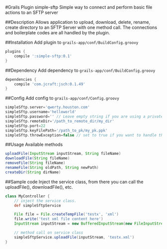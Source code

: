 #Grails Plugin simple-sftp 
Simple way to connect and perform basic file actions to an SFTP server

##Description
Allows application to upload, download, delete, rename, create directory to an SFTP Server with one method call. The connections and boilerplate codes are all handled by the plugin.

##Installation
Add plugin to ```grails-app/conf/BuildConfig.groovy```
```groovy
plugins {
	compile ':simple-sftp:0.1'
}
```


##Dependency
Add dependency to ```grails-app/conf/BuildConfig.groovy```
```groovy
dependencies {
	compile 'com.jcraft:jsch:0.1.49'
}
```
##Config
Add config to ```grails-app/conf/Config.groovy```
```groovy
simpleSftp.server='qwerty.houston.com'
simpleSftp.username='helloworld'
simpleSftp.password='' // Leave empty string if you are using a private key, if password has a value it will overwrite the private key.
simpleSftp.remoteDir='/path_to_remote_dir/my_dir'
simpleSftp.port=22
simpleSftp.keyFilePath='/path_to_pk/my_pk.ppk'
simpleSftp.throwException=false // set to true if you want to handle the exceptions manually.
```

##Usage
Available methods
```groovy
uploadFile(InputStream inputStream, String fileName)
downloadFile(String fileName)
removeFile(String fileName)
renameFile(String oldPath, String newPath)
createDir(String dirName)
```

##Sample code
Inject the service class, from there you can call the uploadFile(), downloadFile(), etc.
```groovy
class MyController {
	// inject the service class.
	def simpleSftpService

	File file = File.createTempFile('testx', 'xml')
	file.write('test xml file content here')
	InputStream inputStream = new BufferedInputStream(new FileInputStream(file))

	// method call on service class
	simpleSftpService.uploadFile(inputStream, 'testx.xml')
}
```
